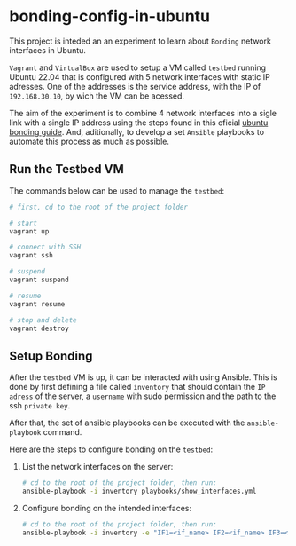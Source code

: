 # bonding-config-in-ubuntu

This project is inteded an an experiment to learn about `Bonding` network interfaces in Ubuntu.

`Vagrant` and `VirtualBox` are used to setup a VM called `testbed` running Ubuntu 22.04 that is configured with 5 network interfaces with static IP adresses. One of the addresses is the service address, with the IP of `192.168.30.10`, by wich the VM can be acessed. 

The aim of the experiment is to combine 4 network interfaces into a sigle link with a single IP address using the steps found in this oficial [ubuntu bonding guide](https://help.ubuntu.com/community/UbuntuBonding). And, aditionally, to develop a set `Ansible` playbooks to automate this process as much as possible.

## Run the Testbed VM

The commands below can be used to manage the `testbed`:
```bash
# first, cd to the root of the project folder

# start
vagrant up

# connect with SSH
vagrant ssh

# suspend
vagrant suspend

# resume
vagrant resume

# stop and delete
vagrant destroy

```

## Setup Bonding

After the `testbed` VM is up, it can be interacted with using Ansible. This is done by first defining a file called `inventory` that should contain the `IP adress` of the server, a `username` with sudo permission and the path to the ssh `private key`. 

After that, the set of ansible playbooks can be executed with the `ansible-playbook` command.

Here are the steps to configure bonding on the `testbed`:

1. List the network interfaces on the server:
   ```bash
   # cd to the root of the project folder, then run:
   ansible-playbook -i inventory playbooks/show_interfaces.yml
   ```

2. Configure bonding on the intended interfaces:
   ```bash
   # cd to the root of the project folder, then run:
   ansible-playbook -i inventory -e "IF1=<if_name> IF2=<if_name> IF3=<if_name> IF4=<if_name>" playbooks/setup_bonding.yml